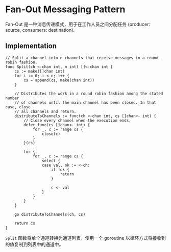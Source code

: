 # Fan-Out Messaging Pattern

Fan-Out 是一种消息传递模式，用于在工作人员之间分配任务 (producer: source, consumers: destination).

## Implementation

```
// Split a channel into n channels that receive messages in a round-robin fashion.
func Split(ch <-chan int, n int) []<-chan int {
    cs := make([]chan int)
    for i := 0; i < n; i++ {
        cs = append(cs, make(chan int))
    }
    
    // Distributes the work in a round robin fashion among the stated number
    // of channels until the main channel has been closed. In that case, close
    // all channels and return.
    distributeToChannels := func(ch <-chan int, cs []chan<- int) {
        // Close every channel when the execution ends.
        defer func(cs []chan<- int) {
            for _, c := range cs {
                close(c)
            }
        }(cs)
    
        for {
            for _, c := range cs {
                select {
                case val, ok := <-ch:
                    if !ok {
                        return
                    }
    
                    c <- val
                }
            }
        }
    }
    
    go distributeToChannels(ch, cs)
    
    return cs
}
```

`Split` 函数将单个通道转换为通道列表，使用一个 goroutine 以循环方式将接收到的值复制到列表中的通道中。
